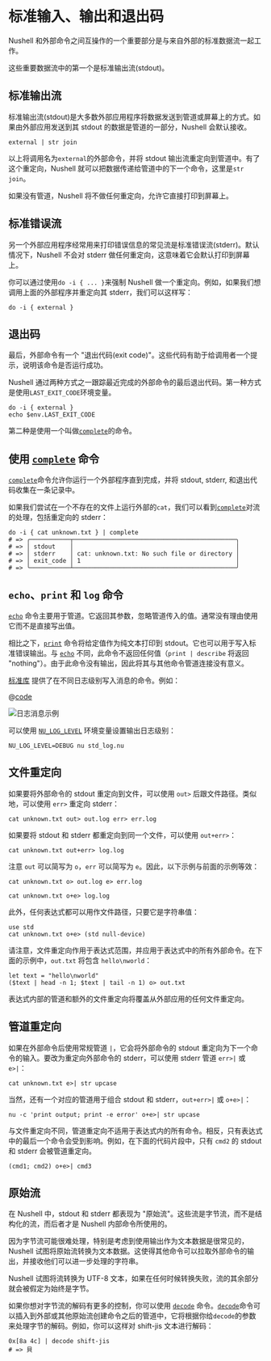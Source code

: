# 标准输入、输出和退出码

Nushell 和外部命令之间互操作的一个重要部分是与来自外部的标准数据流一起工作。

这些重要数据流中的第一个是标准输出流(stdout)。

## 标准输出流

标准输出流(stdout)是大多数外部应用程序将数据发送到管道或屏幕上的方式。如果由外部应用发送到其 stdout 的数据是管道的一部分，Nushell 会默认接收。

```nu
external | str join
```

以上将调用名为`external`的外部命令，并将 stdout 输出流重定向到管道中。有了这个重定向，Nushell 就可以把数据传递给管道中的下一个命令，这里是`str join`。

如果没有管道，Nushell 将不做任何重定向，允许它直接打印到屏幕上。

## 标准错误流

另一个外部应用程序经常用来打印错误信息的常见流是标准错误流(stderr)。默认情况下，Nushell 不会对 stderr 做任何重定向，这意味着它会默认打印到屏幕上。

你可以通过使用`do -i { ... }`来强制 Nushell 做一个重定向。例如，如果我们想调用上面的外部程序并重定向其 stderr，我们可以这样写：

```nu
do -i { external }
```

## 退出码

最后，外部命令有一个 "退出代码(exit code)"。这些代码有助于给调用者一个提示，说明该命令是否运行成功。

Nushell 通过两种方式之一跟踪最近完成的外部命令的最后退出代码。第一种方式是使用`LAST_EXIT_CODE`环境变量。

```nu
do -i { external }
echo $env.LAST_EXIT_CODE
```

第二种是使用一个叫做[`complete`](/commands/docs/complete.md)的命令。

## 使用 [`complete`](/commands/docs/complete.md) 命令

[`complete`](/commands/docs/complete.md)命令允许你运行一个外部程序直到完成，并将 stdout, stderr, 和退出代码收集在一条记录中。

如果我们尝试在一个不存在的文件上运行外部的`cat`，我们可以看到[`complete`](/commands/docs/complete.md)对流的处理，包括重定向的 stderr：

```nu
do -i { cat unknown.txt } | complete
# => ╭───────────┬─────────────────────────────────────────────╮
# => │ stdout    │                                             │
# => │ stderr    │ cat: unknown.txt: No such file or directory │
# => │ exit_code │ 1                                           │
# => ╰───────────┴─────────────────────────────────────────────╯
```

## `echo`、`print` 和 `log` 命令

[`echo`](/commands/docs/echo.md) 命令主要用于管道。它返回其参数，忽略管道传入的值。通常没有理由使用它而不是直接写出值。

相比之下，[`print`](/commands/docs/print.md) 命令将给定值作为纯文本打印到 stdout。它也可以用于写入标准错误输出。与 [`echo`](/commands/docs/echo.md) 不同，此命令不返回任何值（`print | describe` 将返回 "nothing"）。由于此命令没有输出，因此将其与其他命令管道连接没有意义。

[标准库](/zh-CN/book/standard_library.md) 提供了在不同日志级别写入消息的命令。例如：

@[code](@snippets/book/std_log.nu)

![日志消息示例](../../assets/images/0_79_std_log.png)

可以使用 [`NU_LOG_LEVEL`](/zh-CN/book/special_variables.md#env-nu-log-level) 环境变量设置输出日志级别：

```nu
NU_LOG_LEVEL=DEBUG nu std_log.nu
```

## 文件重定向

如果要将外部命令的 stdout 重定向到文件，可以使用 `out>` 后跟文件路径。类似地，可以使用 `err>` 重定向 stderr：

```nu
cat unknown.txt out> out.log err> err.log
```

如果要将 stdout 和 stderr 都重定向到同一个文件，可以使用 `out+err>`：

```nu
cat unknown.txt out+err> log.log
```

注意 `out` 可以简写为 `o`，`err` 可以简写为 `e`。因此，以下示例与前面的示例等效：

```nu
cat unknown.txt o> out.log e> err.log

cat unknown.txt o+e> log.log
```

此外，任何表达式都可以用作文件路径，只要它是字符串值：

```nu
use std
cat unknown.txt o+e> (std null-device)
```

请注意，文件重定向作用于表达式范围，并应用于表达式中的所有外部命令。在下面的示例中，`out.txt` 将包含 `hello\nworld`：

```nu
let text = "hello\nworld"
($text | head -n 1; $text | tail -n 1) o> out.txt
```

表达式内部的管道和额外的文件重定向将覆盖从外部应用的任何文件重定向。

## 管道重定向

如果在外部命令后使用常规管道 `|`，它会将外部命令的 stdout 重定向为下一个命令的输入。要改为重定向外部命令的 stderr，可以使用 stderr 管道 `err>|` 或 `e>|`：

```nu
cat unknown.txt e>| str upcase
```

当然，还有一个对应的管道用于组合 stdout 和 stderr，`out+err>|` 或 `o+e>|`：

```nu
nu -c 'print output; print -e error' o+e>| str upcase
```

与文件重定向不同，管道重定向不适用于表达式内的所有命令。相反，只有表达式中的最后一个命令会受到影响。例如，在下面的代码片段中，只有 `cmd2` 的 stdout 和 stderr 会被管道重定向。

```nu
(cmd1; cmd2) o+e>| cmd3
```

## 原始流

在 Nushell 中，stdout 和 stderr 都表现为 "原始流"。这些流是字节流，而不是结构化的流，而后者才是 Nushell 内部命令所使用的。

因为字节流可能很难处理，特别是考虑到使用输出作为文本数据是很常见的，Nushell 试图将原始流转换为文本数据。这使得其他命令可以拉取外部命令的输出，并接收他们可以进一步处理的字符串。

Nushell 试图将流转换为 UTF-8 文本，如果在任何时候转换失败，流的其余部分就会被假定为始终是字节。

如果你想对字节流的解码有更多的控制，你可以使用 [`decode`](/commands/docs/decode.md) 命令。[`decode`](/commands/docs/decode.md)命令可以插入到外部或其他原始流创建命令之后的管道中，它将根据你给`decode`的参数来处理字节的解码。例如，你可以这样对 shift-jis 文本进行解码：

```nu
0x[8a 4c] | decode shift-jis
# => 貝
```
